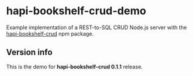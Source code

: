 # hapi-bookshelf-crud-demo
Example implementation of a REST-to-SQL CRUD Node.js server with the [hapi-bookshelf-crud](https://github.com/codebulb/hapi-bookshelf-crud) npm package.

## Version info
This is the demo for **hapi-bookshelf-crud 0.1.1** release.